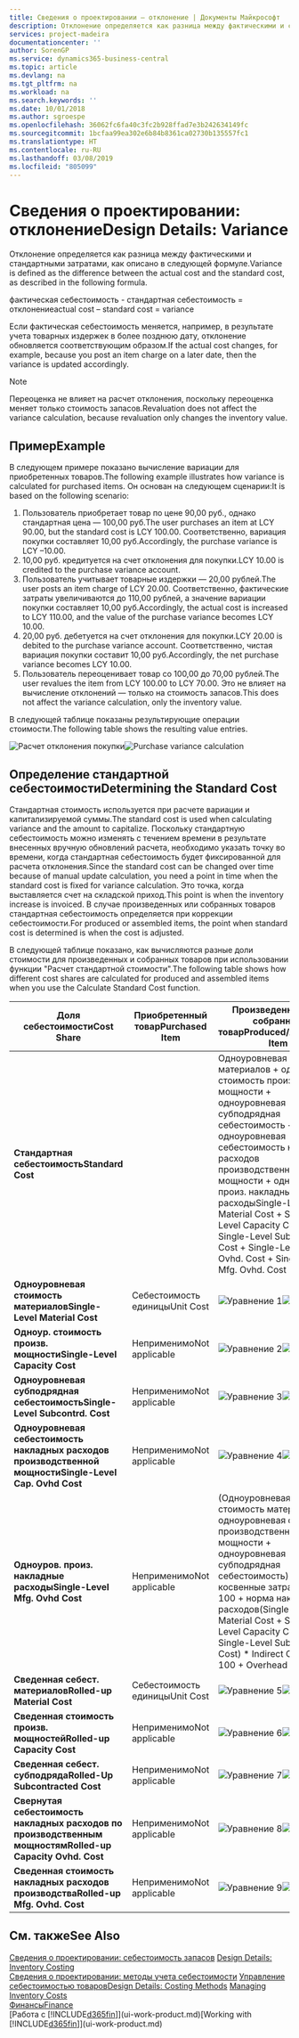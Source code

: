 ```yaml
---
title: Сведения о проектировании — отклонение | Документы Майкрософт
description: Отклонение определяется как разница между фактическими и стандартными затратами, как описано в следующей формуле.
services: project-madeira
documentationcenter: ''
author: SorenGP
ms.service: dynamics365-business-central
ms.topic: article
ms.devlang: na
ms.tgt_pltfrm: na
ms.workload: na
ms.search.keywords: ''
ms.date: 10/01/2018
ms.author: sgroespe
ms.openlocfilehash: 36062fc6fa40c3fc2b928ffad7e3b242634149fc
ms.sourcegitcommit: 1bcfaa99ea302e6b84b8361ca02730b135557fc1
ms.translationtype: HT
ms.contentlocale: ru-RU
ms.lasthandoff: 03/08/2019
ms.locfileid: "805099"
---
```

# <a name="design-details-variance"></a><span data-ttu-id="0dd91-103">Сведения о проектировании: отклонение</span><span class="sxs-lookup"><span data-stu-id="0dd91-103">Design Details: Variance</span></span>
<span data-ttu-id="0dd91-104">Отклонение определяется как разница между фактическими и стандартными затратами, как описано в следующей формуле.</span><span class="sxs-lookup"><span data-stu-id="0dd91-104">Variance is defined as the difference between the actual cost and the standard cost, as described in the following formula.</span></span>  

 <span data-ttu-id="0dd91-105">фактическая себестоимость - стандартная себестоимость = отклонение</span><span class="sxs-lookup"><span data-stu-id="0dd91-105">actual cost – standard cost = variance</span></span>  

 <span data-ttu-id="0dd91-106">Если фактическая себестоимость меняется, например, в результате учета товарных издержек в более позднюю дату, отклонение обновляется соответствующим образом.</span><span class="sxs-lookup"><span data-stu-id="0dd91-106">If the actual cost changes, for example, because you post an item charge on a later date, then the variance is updated accordingly.</span></span>  

> [!NOTE]  
>  <span data-ttu-id="0dd91-107">Переоценка не влияет на расчет отклонения, поскольку переоценка меняет только стоимость запасов.</span><span class="sxs-lookup"><span data-stu-id="0dd91-107">Revaluation does not affect the variance calculation, because revaluation only changes the inventory value.</span></span>  

## <a name="example"></a><span data-ttu-id="0dd91-108">Пример</span><span class="sxs-lookup"><span data-stu-id="0dd91-108">Example</span></span>  
 <span data-ttu-id="0dd91-109">В следующем примере показано вычисление вариации для приобретенных товаров.</span><span class="sxs-lookup"><span data-stu-id="0dd91-109">The following example illustrates how variance is calculated for purchased items.</span></span> <span data-ttu-id="0dd91-110">Он основан на следующем сценарии:</span><span class="sxs-lookup"><span data-stu-id="0dd91-110">It is based on the following scenario:</span></span>  

1.  <span data-ttu-id="0dd91-111">Пользователь приобретает товар по цене 90,00 руб., однако стандартная цена — 100,00 руб.</span><span class="sxs-lookup"><span data-stu-id="0dd91-111">The user purchases an item at LCY 90.00, but the standard cost is LCY 100.00.</span></span> <span data-ttu-id="0dd91-112">Соответственно, вариация покупки составляет 10,00 руб.</span><span class="sxs-lookup"><span data-stu-id="0dd91-112">Accordingly, the purchase variance is LCY –10.00.</span></span>  
2.  <span data-ttu-id="0dd91-113">10,00 руб. кредитуется на счет отклонения для покупки.</span><span class="sxs-lookup"><span data-stu-id="0dd91-113">LCY 10.00 is credited to the purchase variance account.</span></span>  
3.  <span data-ttu-id="0dd91-114">Пользователь учитывает товарные издержки — 20,00 рублей.</span><span class="sxs-lookup"><span data-stu-id="0dd91-114">The user posts an item charge of LCY 20.00.</span></span> <span data-ttu-id="0dd91-115">Соответственно, фактические затраты увеличиваются до 110,00 рублей, а значение вариации покупки составляет 10,00 руб.</span><span class="sxs-lookup"><span data-stu-id="0dd91-115">Accordingly, the actual cost is increased to LCY 110.00, and the value of the purchase variance becomes LCY 10.00.</span></span>  
4.  <span data-ttu-id="0dd91-116">20,00 руб. дебетуется на счет отклонения для покупки.</span><span class="sxs-lookup"><span data-stu-id="0dd91-116">LCY 20.00 is debited to the purchase variance account.</span></span> <span data-ttu-id="0dd91-117">Соответственно, чистая вариация покупки составит 10,00 руб.</span><span class="sxs-lookup"><span data-stu-id="0dd91-117">Accordingly, the net purchase variance becomes LCY 10.00.</span></span>  
5.  <span data-ttu-id="0dd91-118">Пользователь переоценивает товар со 100,00 до 70,00 рублей.</span><span class="sxs-lookup"><span data-stu-id="0dd91-118">The user revalues the item from LCY 100.00 to LCY 70.00.</span></span> <span data-ttu-id="0dd91-119">Это не влияет на вычисление отклонений — только на стоимость запасов.</span><span class="sxs-lookup"><span data-stu-id="0dd91-119">This does not affect the variance calculation, only the inventory value.</span></span>  

 <span data-ttu-id="0dd91-120">В следующей таблице показаны результирующие операции стоимости.</span><span class="sxs-lookup"><span data-stu-id="0dd91-120">The following table shows the resulting value entries.</span></span>  

 <span data-ttu-id="0dd91-121">![Расчет отклонения покупки](media/design_details_inventory_costing_11_purchase_variance.png "Расчет отклонения покупки")</span><span class="sxs-lookup"><span data-stu-id="0dd91-121">![Purchase variance calculation](media/design_details_inventory_costing_11_purchase_variance.png "Purchase variance calculation")</span></span>  

## <a name="determining-the-standard-cost"></a><span data-ttu-id="0dd91-122">Определение стандартной себестоимости</span><span class="sxs-lookup"><span data-stu-id="0dd91-122">Determining the Standard Cost</span></span>  
 <span data-ttu-id="0dd91-123">Стандартная стоимость используется при расчете вариации и капитализируемой суммы.</span><span class="sxs-lookup"><span data-stu-id="0dd91-123">The standard cost is used when calculating variance and the amount to capitalize.</span></span> <span data-ttu-id="0dd91-124">Поскольку стандартную себестоимость можно изменять с течением времени в результате внесенных вручную обновлений расчета, необходимо указать точку во времени, когда стандартная себестоимость будет фиксированной для расчета отклонения.</span><span class="sxs-lookup"><span data-stu-id="0dd91-124">Since the standard cost can be changed over time because of manual update calculation, you need a point in time when the standard cost is fixed for variance calculation.</span></span> <span data-ttu-id="0dd91-125">Это точка, когда выставляется счет на складской приход.</span><span class="sxs-lookup"><span data-stu-id="0dd91-125">This point is when the inventory increase is invoiced.</span></span> <span data-ttu-id="0dd91-126">В случае произведенных или собранных товаров стандартная себестоимость определяется при коррекции себестоимости.</span><span class="sxs-lookup"><span data-stu-id="0dd91-126">For produced or assembled items, the point when standard cost is determined is when the cost is adjusted.</span></span>  

 <span data-ttu-id="0dd91-127">В следующей таблице показано, как вычисляются разные доли стоимости для произведенных и собранных товаров при использовании функции "Расчет стандартной стоимости".</span><span class="sxs-lookup"><span data-stu-id="0dd91-127">The following table shows how different cost shares are calculated for produced and assembled items when you use the Calculate Standard Cost function.</span></span>  

|<span data-ttu-id="0dd91-128">Доля себестоимости</span><span class="sxs-lookup"><span data-stu-id="0dd91-128">Cost Share</span></span>|<span data-ttu-id="0dd91-129">Приобретенный товар</span><span class="sxs-lookup"><span data-stu-id="0dd91-129">Purchased Item</span></span>|<span data-ttu-id="0dd91-130">Произведенный или собранный товар</span><span class="sxs-lookup"><span data-stu-id="0dd91-130">Produced/Assembled Item</span></span>|  
|----------------|--------------------|------------------------------|  
|<span data-ttu-id="0dd91-131">**Стандартная себестоимость**</span><span class="sxs-lookup"><span data-stu-id="0dd91-131">**Standard Cost**</span></span>||<span data-ttu-id="0dd91-132">Одноуровневая стоимость материалов + одноур. стоимость произв. мощности + одноуровневая субподрядная себестоимость + одноуровневая себестоимость накладных расходов производственной мощности + одноуров. произ. накладные расходы</span><span class="sxs-lookup"><span data-stu-id="0dd91-132">Single-Level Material Cost + Single-Level Capacity Cost + Single-Level Subcontrd. Cost + Single-Level Cap. Ovhd. Cost + Single-Level Mfg. Ovhd. Cost</span></span>|  
|<span data-ttu-id="0dd91-133">**Одноуровневая стоимость материалов**</span><span class="sxs-lookup"><span data-stu-id="0dd91-133">**Single-Level Material Cost**</span></span>|<span data-ttu-id="0dd91-134">Себестоимость единицы</span><span class="sxs-lookup"><span data-stu-id="0dd91-134">Unit Cost</span></span>|<span data-ttu-id="0dd91-135">![Уравнение 1](media/design_details_inventory_costing_11_equation_1.png "Уравнение 1")</span><span class="sxs-lookup"><span data-stu-id="0dd91-135">![Equation 1](media/design_details_inventory_costing_11_equation_1.png "Equation 1")</span></span>|  
|<span data-ttu-id="0dd91-136">**Одноур. стоимость произв. мощности**</span><span class="sxs-lookup"><span data-stu-id="0dd91-136">**Single-Level Capacity Cost**</span></span>|<span data-ttu-id="0dd91-137">Неприменимо</span><span class="sxs-lookup"><span data-stu-id="0dd91-137">Not applicable</span></span>|<span data-ttu-id="0dd91-138">![Уравнение 2](media/design_details_inventory_costing_11_equation_2.png "Уравнение 2")</span><span class="sxs-lookup"><span data-stu-id="0dd91-138">![Equation 2](media/design_details_inventory_costing_11_equation_2.png "Equation 2")</span></span>|  
|<span data-ttu-id="0dd91-139">**Одноуровневая субподрядная себестоимость**</span><span class="sxs-lookup"><span data-stu-id="0dd91-139">**Single-Level Subcontrd. Cost**</span></span>|<span data-ttu-id="0dd91-140">Неприменимо</span><span class="sxs-lookup"><span data-stu-id="0dd91-140">Not applicable</span></span>|<span data-ttu-id="0dd91-141">![Уравнение 3](media/design_details_inventory_costing_11_equation_3.png "Уравнение 3")</span><span class="sxs-lookup"><span data-stu-id="0dd91-141">![Equation 3](media/design_details_inventory_costing_11_equation_3.png "Equation 3")</span></span>|  
|<span data-ttu-id="0dd91-142">**Одноуровневая себестоимость накладных расходов производственной мощности**</span><span class="sxs-lookup"><span data-stu-id="0dd91-142">**Single-Level Cap. Ovhd Cost**</span></span>|<span data-ttu-id="0dd91-143">Неприменимо</span><span class="sxs-lookup"><span data-stu-id="0dd91-143">Not applicable</span></span>|<span data-ttu-id="0dd91-144">![Уравнение 4](media/design_details_inventory_costing_11_equation_4.png "Уравнение 4")</span><span class="sxs-lookup"><span data-stu-id="0dd91-144">![Equation 4](media/design_details_inventory_costing_11_equation_4.png "Equation 4")</span></span>|  
|<span data-ttu-id="0dd91-145">**Одноуров. произ. накладные расходы**</span><span class="sxs-lookup"><span data-stu-id="0dd91-145">**Single-Level Mfg. Ovhd Cost**</span></span>|<span data-ttu-id="0dd91-146">Неприменимо</span><span class="sxs-lookup"><span data-stu-id="0dd91-146">Not applicable</span></span>|<span data-ttu-id="0dd91-147">(Одноуровневая стоимость материалов + одноуровневая стоимость производственной мощности + одноуровневая субподрядная себестоимость) \* косвенные затраты % / 100 + норма накладных расходов</span><span class="sxs-lookup"><span data-stu-id="0dd91-147">(Single-Level Material Cost + Single-Level Capacity Cost + Single-Level Subcontrd. Cost) \* Indirect Cost % / 100 + Overhead Rate</span></span>|  
|<span data-ttu-id="0dd91-148">**Сведенная себест. материалов**</span><span class="sxs-lookup"><span data-stu-id="0dd91-148">**Rolled-up Material Cost**</span></span>|<span data-ttu-id="0dd91-149">Себестоимость единицы</span><span class="sxs-lookup"><span data-stu-id="0dd91-149">Unit Cost</span></span>|<span data-ttu-id="0dd91-150">![Уравнение 5](media/design_details_inventory_costing_11_equation_5.png "Уравнение 5")</span><span class="sxs-lookup"><span data-stu-id="0dd91-150">![Equation 5](media/design_details_inventory_costing_11_equation_5.png "Equation 5")</span></span>|  
|<span data-ttu-id="0dd91-151">**Сведенная стоимость произв. мощностей**</span><span class="sxs-lookup"><span data-stu-id="0dd91-151">**Rolled-up Capacity Cost**</span></span>|<span data-ttu-id="0dd91-152">Неприменимо</span><span class="sxs-lookup"><span data-stu-id="0dd91-152">Not applicable</span></span>|<span data-ttu-id="0dd91-153">![Уравнение 6](media/design_details_inventory_costing_11_equation_6.png "Уравнение 6")</span><span class="sxs-lookup"><span data-stu-id="0dd91-153">![Equation 6](media/design_details_inventory_costing_11_equation_6.png "Equation 6")</span></span>|  
|<span data-ttu-id="0dd91-154">**Сведенная себест. субподряда**</span><span class="sxs-lookup"><span data-stu-id="0dd91-154">**Rolled-Up Subcontracted Cost**</span></span>|<span data-ttu-id="0dd91-155">Неприменимо</span><span class="sxs-lookup"><span data-stu-id="0dd91-155">Not applicable</span></span>|<span data-ttu-id="0dd91-156">![Уравнение 7](media/design_details_inventory_costing_11_equation_7.png "Уравнение 7")</span><span class="sxs-lookup"><span data-stu-id="0dd91-156">![Equation 7](media/design_details_inventory_costing_11_equation_7.png "Equation 7")</span></span>|  
|<span data-ttu-id="0dd91-157">**Свернутая себестоимость накладных расходов по производственным мощностям**</span><span class="sxs-lookup"><span data-stu-id="0dd91-157">**Rolled-up Capacity Ovhd. Cost**</span></span>|<span data-ttu-id="0dd91-158">Неприменимо</span><span class="sxs-lookup"><span data-stu-id="0dd91-158">Not applicable</span></span>|<span data-ttu-id="0dd91-159">![Уравнение 8](media/design_details_inventory_costing_11_equation_8.png "Уравнение 8")</span><span class="sxs-lookup"><span data-stu-id="0dd91-159">![Equation 8](media/design_details_inventory_costing_11_equation_8.png "Equation 8")</span></span>|  
|<span data-ttu-id="0dd91-160">**Сведенная стоимость накладных расходов производства**</span><span class="sxs-lookup"><span data-stu-id="0dd91-160">**Rolled-up Mfg. Ovhd. Cost**</span></span>|<span data-ttu-id="0dd91-161">Неприменимо</span><span class="sxs-lookup"><span data-stu-id="0dd91-161">Not applicable</span></span>|<span data-ttu-id="0dd91-162">![Уравнение 9](media/design_details_inventory_costing_11_equation_9.png "Уравнение 9")</span><span class="sxs-lookup"><span data-stu-id="0dd91-162">![Equation 9](media/design_details_inventory_costing_11_equation_9.png "Equation 9")</span></span>|  

## <a name="see-also"></a><span data-ttu-id="0dd91-163">См. также</span><span class="sxs-lookup"><span data-stu-id="0dd91-163">See Also</span></span>  
 <span data-ttu-id="0dd91-164">[Сведения о проектировании: себестоимость запасов](design-details-inventory-costing.md) </span><span class="sxs-lookup"><span data-stu-id="0dd91-164">[Design Details: Inventory Costing](design-details-inventory-costing.md) </span></span>  
 <span data-ttu-id="0dd91-165">[Сведения о проектировании: методы учета себестоимости](design-details-costing-methods.md) [Управление себестоимостью товаров](finance-manage-inventory-costs.md)</span><span class="sxs-lookup"><span data-stu-id="0dd91-165">[Design Details: Costing Methods](design-details-costing-methods.md) [Managing Inventory Costs](finance-manage-inventory-costs.md)</span></span>  
 [<span data-ttu-id="0dd91-166">Финансы</span><span class="sxs-lookup"><span data-stu-id="0dd91-166">Finance</span></span>](finance.md)  
 <span data-ttu-id="0dd91-167">[Работа с [!INCLUDE[d365fin](includes/d365fin_md.md)]](ui-work-product.md)</span><span class="sxs-lookup"><span data-stu-id="0dd91-167">[Working with [!INCLUDE[d365fin](includes/d365fin_md.md)]](ui-work-product.md)</span></span>
